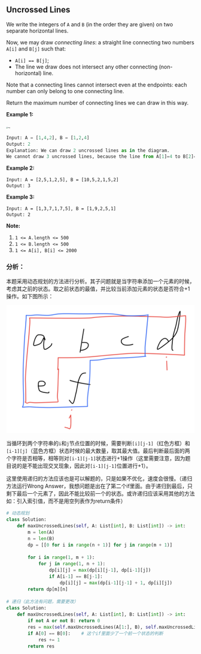## Uncrossed Lines

We write the integers of `A` and `B` (in the order they are given) on two separate horizontal lines.

Now, we may draw *connecting lines*: a straight line connecting two numbers `A[i]` and `B[j]` such that:

- `A[i] == B[j]`;
- The line we draw does not intersect any other connecting (non-horizontal) line.

Note that a connecting lines cannot intersect even at the endpoints: each number can only belong to one connecting line.

Return the maximum number of connecting lines we can draw in this way.

**Example 1:**

<img src="https://assets.leetcode.com/uploads/2019/04/26/142.png" alt="img" style="zoom: 25%;" />

```python
Input: A = [1,4,2], B = [1,2,4]
Output: 2
Explanation: We can draw 2 uncrossed lines as in the diagram.
We cannot draw 3 uncrossed lines, because the line from A[1]=4 to B[2]=4 will intersect the line from A[2]=2 to B[1]=2.
```

**Example 2:**

```
Input: A = [2,5,1,2,5], B = [10,5,2,1,5,2]
Output: 3
```

**Example 3:**

```
Input: A = [1,3,7,1,7,5], B = [1,9,2,5,1]
Output: 2
```

 

**Note:**

1. `1 <= A.length <= 500`
2. `1 <= B.length <= 500`
3. `1 <= A[i], B[i] <= 2000`

### **分析：**

本题采用动态规划的方法进行分析。其子问题就是当字符串添加一个元素的时候，考虑其之前的状态。取之前状态的最值，并比较当前添加元素的状态是否符合+1操作。如下图所示：

![example](./images/May-Week4-4-1.png)

当循环到两个字符串的`i`和`j`节点位置的时候，需要判断`[i][j-1]`（红色方框）和`[i-1][j]`（蓝色方框）状态时候的最大数量，取其最大值。最后判断最后面的两个字符是否相等，相等则对`[i-1][j-1]`状态进行+1操作（这里需要注意，因为题目说的是不能出现交叉现象，因此对`[i-1][j-1]`位置进行+1）。

这里使用递归的方法应该也是可以解题的，只是如果不优化，速度会很慢。（递归方法运行Wrong Answer，我想问题是出在了第二个if里面。由于递归到最后，只剩下最后一个元素了，因此不能比较前一个的状态。或许递归应该采用其他的方法如：引入索引值，而不是用空列表作为return条件）

```python
# 动态规划
class Solution:
    def maxUncrossedLines(self, A: List[int], B: List[int]) -> int:
        m = len(A)
        n = len(B)
        dp = [[0 for i in range(n + 1)] for j in range(m + 1)]
        
        for i in range(1, m + 1):
            for j in range(1, n + 1):
                dp[i][j] = max(dp[i][j-1], dp[i-1][j])
                if A[i-1] == B[j-1]:
                    dp[i][j] = max(dp[i-1][j-1] + 1, dp[i][j])
        return dp[m][n]
      
# 递归（此方法有问题，需要更改）
class Solution:
    def maxUncrossedLines(self, A: List[int], B: List[int]) -> int:
        if not A or not B: return 0
        res = max(self.maxUncrossedLines(A[1:], B), self.maxUncrossedLines(A, B[1:]))
        if A[0] == B[0]:    # 这个if里面少了一个前一个状态的判断
            res += 1
        return res
```

